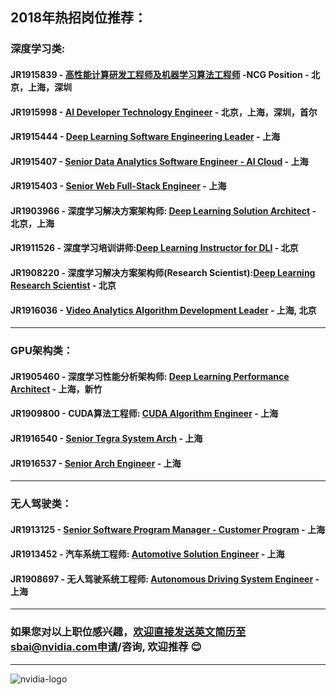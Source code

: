 ## 2018年热招岗位推荐：

### 深度学习类:
#### JR1915839 - [高性能计算研发工程师及机器学习算法工程师](/高性能计算研发工程师及机器学习算法工程师.md) -NCG Position - 北京，上海，深圳 
#### JR1915998 - [AI Developer Technology Engineer](/AI_Developer_Technology_Engineer.md) - 北京，上海，深圳，首尔
#### JR1915444 - [Deep Learning Software Engineering Leader](Deep_Learning_Software_Engineering_Leader.md) - 上海
#### JR1915407 - [Senior Data Analytics Software Engineer - AI Cloud](Senior_Data_Analytics_Software_Engineer.md) - 上海
#### JR1915403 - [Senior Web Full-Stack Engineer](/Senior-Web-Full-Stack-Engineer.md) - 上海
#### JR1903966 - 深度学习解决方案架构师: [Deep Learning Solution Architect](/深度学习解决方案架构师.md) - 北京，上海
#### JR1911526 - 深度学习培训讲师:[Deep Learning Instructor for DLI](/深度学习培训讲师.md) - 北京
#### JR1908220 - 深度学习解决方案架构师(Research Scientist):[Deep Learning Research Scientist](/深度学习解决方案架构师(Research).md) - 北京
#### JR1916036 - [Video Analytics Algorithm Development Leader](/Video_Analytics_Algorithm_Development_Leader.md) - 上海, 北京
----
### GPU架构类：
#### JR1905460 - 深度学习性能分析架构师: [Deep Learning Performance Architect](/Deep_Learning_Performance_Architect.md) - 上海，新竹
#### JR1909800 - CUDA算法工程师: [CUDA Algorithm Engineer](/CUDA_Algorithm_Engineer.md) - 上海
#### JR1916540 - [Senior Tegra System Arch](/Senior-Tegra-System-Arch.md) - 上海
#### JR1916537 - [Senior Arch Engineer](/Senior-Arch-Engineer.md) - 上海
----
### 无人驾驶类：
#### JR1913125 - [Senior Software Program Manager - Customer Program](Senior_Software_Program_Manager_Customer_Program.md) - 上海
#### JR1913452 - 汽车系统工程师: [Automotive Solution Engineer](/Automotive_Solution_Engineer.md) - 上海
#### JR1908697 - 无人驾驶系统工程师: [Autonomous Driving System Engineer](/无人驾驶系统工程师.md) - 上海

----
### 如果您对以上职位感兴趣，欢迎直接发送英文简历至sbai@nvidia.com申请/咨询, 欢迎推荐 :blush:
----
![nvidia-logo](https://blogs.nvidia.com/wp-content/uploads/2018/04/23-deepcore-orbit-star.jpg)
